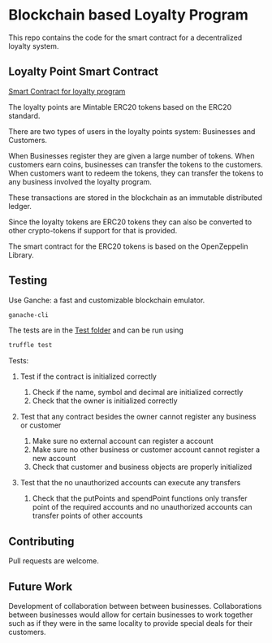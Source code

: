# Blockchain based Loyalty Program

This repo contains the code for the smart contract for a decentralized loyalty system. 

## Loyalty Point Smart Contract

[Smart Contract for loyalty program](./contracts/loyalty_points.sol)

The loyalty points are Mintable ERC20 tokens based on the ERC20 standard.

There are two types of users in the loyalty points system: Businesses and Customers.

When Businesses register they are given a large number of tokens.
When customers earn coins, businesses can transfer the tokens to the customers.
When customers want to redeem the tokens, they can transfer the tokens to any business involved the loyalty program.

These transactions are stored in the blockchain as an immutable distributed ledger.

Since the loyalty tokens are ERC20 tokens they can also be converted to other crypto-tokens if support for that is provided.

The smart contract for the ERC20 tokens is based on the OpenZeppelin Library.

## Testing


Use Ganche: a fast and customizable blockchain emulator.

```bash
ganache-cli
```

The tests are in the [Test folder](./test) and can be run using
```bash
truffle test
```

Tests:

1. Test if the contract is initialized correctly
	1. Check if the name, symbol and decimal are initialized correctly
	2. Check that the owner is initialized correctly

2. Test that any contract besides the owner cannot register any business or customer
	1. Make sure no external account can register a account
	2. Make sure no other business or customer account cannot register a new account
	3. Check that customer and business objects are properly initialized

3. Test that the no unauthorized accounts can execute any transfers
	1. Check that the putPoints and spendPoint functions only transfer point of the required accounts and no unauthorized accounts can transfer points of other accounts




## Contributing
Pull requests are welcome.

## Future Work
Development of collaboration between between businesses.
Collaborations between businesses would allow for certain businesses to work together such as if they were in the same locality to provide special deals for their customers.
